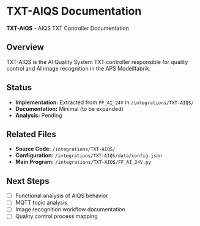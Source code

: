 # TXT-AIQS Documentation

**TXT-AIQS** - AIQS TXT Controller Documentation

## Overview

TXT-AIQS is the AI Quality System TXT controller responsible for quality control and AI image recognition in the APS Modellfabrik.

## Status

- **Implementation:** Extracted from `FF_AI_24V` in `/integrations/TXT-AIQS/`
- **Documentation:** Minimal (to be expanded)
- **Analysis:** Pending

## Related Files

- **Source Code:** `/integrations/TXT-AIQS/`
- **Configuration:** `/integrations/TXT-AIQS/data/config.json`
- **Main Program:** `/integrations/TXT-AIQS/FF_AI_24V.py`

## Next Steps

- [ ] Functional analysis of AIQS behavior
- [ ] MQTT topic analysis
- [ ] Image recognition workflow documentation
- [ ] Quality control process mapping
